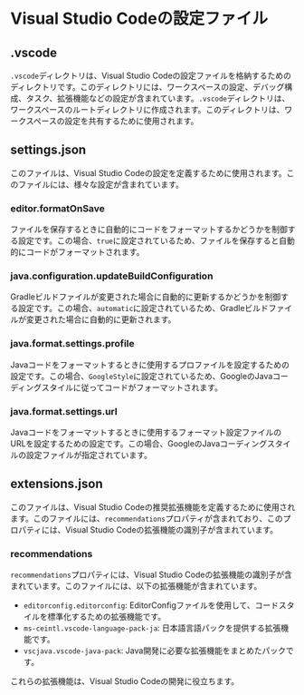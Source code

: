 # Visual Studio Codeの設定ファイル

## .vscode

`.vscode`ディレクトリは、Visual Studio Codeの設定ファイルを格納するためのディレクトリです。このディレクトリには、ワークスペースの設定、デバッグ構成、タスク、拡張機能などの設定が含まれています。`.vscode`ディレクトリは、ワークスペースのルートディレクトリに作成されます。このディレクトリは、ワークスペースの設定を共有するために使用されます。


## settings.json

このファイルは、Visual Studio Codeの設定を定義するために使用されます。このファイルには、様々な設定が含まれています。

### editor.formatOnSave

ファイルを保存するときに自動的にコードをフォーマットするかどうかを制御する設定です。この場合、`true`に設定されているため、ファイルを保存すると自動的にコードがフォーマットされます。

### java.configuration.updateBuildConfiguration

Gradleビルドファイルが変更された場合に自動的に更新するかどうかを制御する設定です。この場合、`automatic`に設定されているため、Gradleビルドファイルが変更された場合に自動的に更新されます。

### java.format.settings.profile

Javaコードをフォーマットするときに使用するプロファイルを設定するための設定です。この場合、`GoogleStyle`に設定されているため、GoogleのJavaコーディングスタイルに従ってコードがフォーマットされます。

### java.format.settings.url

Javaコードをフォーマットするときに使用するフォーマット設定ファイルのURLを設定するための設定です。この場合、GoogleのJavaコーディングスタイルの設定ファイルが指定されています。

## extensions.json

このファイルは、Visual Studio Codeの推奨拡張機能を定義するために使用されます。このファイルには、`recommendations`プロパティが含まれており、このプロパティには、Visual Studio Codeの拡張機能の識別子が含まれています。

### recommendations

`recommendations`プロパティには、Visual Studio Codeの拡張機能の識別子が含まれています。このファイルには、以下の拡張機能が含まれています。

- `editorconfig.editorconfig`: EditorConfigファイルを使用して、コードスタイルを標準化するための拡張機能です。
- `ms-ceintl.vscode-language-pack-ja`: 日本語言語パックを提供する拡張機能です。
- `vscjava.vscode-java-pack`: Java開発に必要な拡張機能をまとめたパックです。

これらの拡張機能は、Visual Studio Codeの開発に役立ちます。

